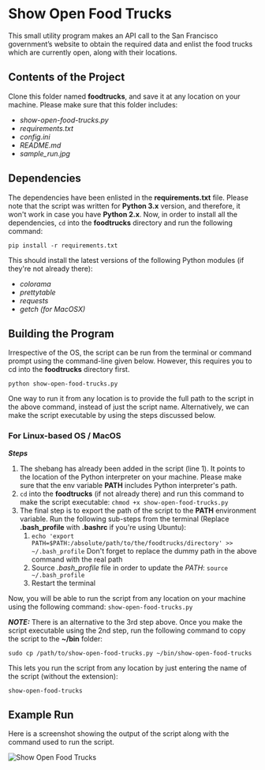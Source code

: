 # Show Open Food Trucks
This small utility program makes an API call to the San Francisco government’s website to obtain the required data
and enlist the food trucks which are currently open, along with their locations.

## Contents of the Project
Clone this folder named **foodtrucks**, and save it at any location on your machine. Please make sure that this folder includes:
* _show-open-food-trucks.py_
* _requirements.txt_
* _config.ini_
* _README.md_
* *sample_run.jpg*

## Dependencies
The dependencies have been enlisted in the **requirements.txt** file. Please note that the script was written for
**Python 3.x** version, and therefore, it won't work in case you have **Python 2.x**. Now, in order to install all the
dependencies, `cd` into the **foodtrucks** directory and run the following command:

```pip install -r requirements.txt```

This should install the latest versions of the following Python modules (if they're not already there):
* _colorama_
* _prettytable_
* _requests_
* _getch (for MacOSX)_

## Building the Program
Irrespective of the OS, the script can be run from the terminal or command prompt using the command-line
given below. However, this requires you to cd into the **foodtrucks** directory first.

```python show-open-food-trucks.py```

One way to run it from any location is to provide the full path to the script in the above command, instead of
just the script name. Alternatively, we can make the script executable by using the steps discussed below.

### For Linux-based OS / MacOS
**_Steps_**
1. The shebang has already been added in the script (line 1). It points to the location of the Python interpreter
on your machine. Please make sure that the env variable **PATH** includes Python interpreter's path.
1. `cd` into the **foodtrucks** (if not already there) and run this command to make the script executable:
`chmod +x show-open-food-trucks.py`
1. The final step is to export the path of the script to the **PATH** environment variable. Run the following
sub-steps from the terminal (Replace **.bash_profile** with **.bashrc** if you're using Ubuntu):
    1. `echo 'export PATH=$PATH:/absolute/path/to/the/foodtrucks/directory' >> ~/.bash_profile`
    Don't forget to replace the dummy path in the above command with the real path
    1. Source *.bash_profile* file in order to update the *PATH*:
    `source ~/.bash_profile`
    1. Restart the terminal

Now, you will be able to run the script from any location on your machine using the following command:
`show-open-food-trucks.py`

_**NOTE:**_ There is an alternative to the 3rd step above. Once you make the script executable using the 2nd step,
run the following command to copy the script to the **~/bin** folder:

`sudo cp /path/to/show-open-food-trucks.py ~/bin/show-open-food-trucks`

This lets you run the script from any location by just entering the name of the script (without the extension):

`show-open-food-trucks`

## Example Run
Here is a screenshot showing the output of the script along with the command used to run the script.

![Show Open Food Trucks](sample_run.jpg)